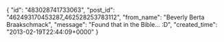  {
   "id": "483028741733063",
   "post_id": "462493170453287_462528253783112",
   "from_name": "Beverly Berta Braakschmack",
   "message": "Found that in the Bible... :D",
   "created_time": "2013-02-19T22:44:09+0000"
 }

